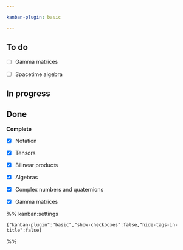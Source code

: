 ```yaml
---

kanban-plugin: basic

---
```


## To do

- [ ] Gamma matrices
- [ ] Spacetime algebra


## In progress



## Done

**Complete**
- [x] Notation
- [x] Tensors
- [x] Bilinear products
- [x] Algebras
- [x] Complex numbers and quaternions
- [x] Gamma matrices




%% kanban:settings
```
{"kanban-plugin":"basic","show-checkboxes":false,"hide-tags-in-title":false}
```
%%